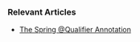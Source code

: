 ### Relevant Articles

- [The Spring @Qualifier Annotation](https://www.baeldung.com/spring-qualifier-annotation)
